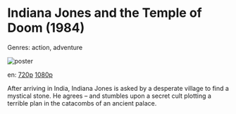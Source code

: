 # Indiana Jones and the Temple of Doom (1984)

Genres: action, adventure

![poster](http://image.tmdb.org/t/p/w500/rR0X73zJWHLa3sPMcoFts5gu2zW.jpg)

en:
  [720p](magnet:?xt=urn:btih:AA6706DEA609D04555F4A2A0B1189FED4CD336C2&tr=udp://glotorrents.pw:6969/announce&tr=udp://tracker.opentrackr.org:1337/announce&tr=udp://torrent.gresille.org:80/announce&tr=udp://tracker.openbittorrent.com:80&tr=udp://tracker.coppersurfer.tk:6969&tr=udp://tracker.leechers-paradise.org:6969&tr=udp://p4p.arenabg.ch:1337&tr=udp://tracker.internetwarriors.net:1337)
  [1080p](magnet:?xt=urn:btih:360742B73AC610669E6D7DC79391AE6CB1157FD6&tr=udp://glotorrents.pw:6969/announce&tr=udp://tracker.opentrackr.org:1337/announce&tr=udp://torrent.gresille.org:80/announce&tr=udp://tracker.openbittorrent.com:80&tr=udp://tracker.coppersurfer.tk:6969&tr=udp://tracker.leechers-paradise.org:6969&tr=udp://p4p.arenabg.ch:1337&tr=udp://tracker.internetwarriors.net:1337)
  


After arriving in India, Indiana Jones is asked by a desperate village to find a mystical stone. He agrees – and stumbles upon a secret cult plotting a terrible plan in the catacombs of an ancient palace.